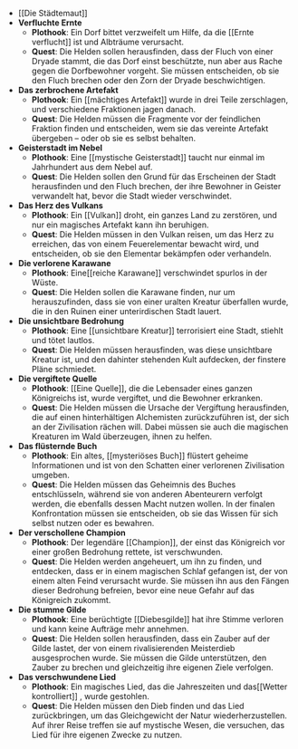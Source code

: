 - [[Die Städtemaut]]
- **Verfluchte Ernte**
	- **Plothook**: Ein Dorf bittet verzweifelt um Hilfe, da die [[Ernte verflucht]] ist und Albträume verursacht.
	- **Quest**: Die Helden sollen herausfinden, dass der Fluch von einer Dryade stammt, die das Dorf einst beschützte, nun aber aus Rache gegen die Dorfbewohner vorgeht. Sie müssen entscheiden, ob sie den Fluch brechen oder den Zorn der Dryade beschwichtigen.
- **Das zerbrochene Artefakt**
	- **Plothook**: Ein [[mächtiges Artefakt]] wurde in drei Teile zerschlagen, und verschiedene Fraktionen jagen danach.
	- **Quest**: Die Helden müssen die Fragmente vor der feindlichen Fraktion finden und entscheiden, wem sie das vereinte Artefakt übergeben – oder ob sie es selbst behalten.
- **Geisterstadt im Nebel**
	- **Plothook**: Eine [[mystische Geisterstadt]] taucht nur einmal im Jahrhundert aus dem Nebel auf.
	- **Quest**: Die Helden sollen den Grund für das Erscheinen der Stadt herausfinden und den Fluch brechen, der ihre Bewohner in Geister verwandelt hat, bevor die Stadt wieder verschwindet.
- **Das Herz des Vulkans**
	- **Plothook**: Ein [[Vulkan]] droht, ein ganzes Land zu zerstören, und nur ein magisches Artefakt kann ihn beruhigen.
	- **Quest**: Die Helden müssen in den Vulkan reisen, um das Herz zu erreichen, das von einem Feuerelementar bewacht wird, und entscheiden, ob sie den Elementar bekämpfen oder verhandeln.
- **Die verlorene Karawane**
	- **Plothook**: Eine[[reiche Karawane]]  verschwindet spurlos in der Wüste.
	- **Quest**: Die Helden sollen die Karawane finden, nur um herauszufinden, dass sie von einer uralten Kreatur überfallen wurde, die in den Ruinen einer unterirdischen Stadt lauert.
- **Die unsichtbare Bedrohung**
	- **Plothook**: Eine [[unsichtbare Kreatur]] terrorisiert eine Stadt, stiehlt und tötet lautlos.
	- **Quest**: Die Helden müssen herausfinden, was diese unsichtbare Kreatur ist, und den dahinter stehenden Kult aufdecken, der finstere Pläne schmiedet.
- **Die vergiftete Quelle**
	- **Plothook**: [[Eine Quelle]], die die Lebensader eines ganzen Königreichs ist, wurde vergiftet, und die Bewohner erkranken.
	- **Quest**: Die Helden müssen die Ursache der Vergiftung herausfinden, die auf einen hinterhältigen Alchemisten zurückzuführen ist, der sich an der Zivilisation rächen will. Dabei müssen sie auch die magischen Kreaturen im Wald überzeugen, ihnen zu helfen.
- **Das flüsternde Buch**
	- **Plothook**: Ein altes, [[mysteriöses Buch]] flüstert geheime Informationen und ist von den Schatten einer verlorenen Zivilisation umgeben.
	- **Quest**: Die Helden müssen das Geheimnis des Buches entschlüsseln, während sie von anderen Abenteurern verfolgt werden, die ebenfalls dessen Macht nutzen wollen. In der finalen Konfrontation müssen sie entscheiden, ob sie das Wissen für sich selbst nutzen oder es bewahren.
- **Der verschollene Champion**
	- **Plothook**: Der legendäre [[Champion]], der einst das Königreich vor einer großen Bedrohung rettete, ist verschwunden.
	- **Quest**: Die Helden werden angeheuert, um ihn zu finden, und entdecken, dass er in einem magischen Schlaf gefangen ist, der von einem alten Feind verursacht wurde. Sie müssen ihn aus den Fängen dieser Bedrohung befreien, bevor eine neue Gefahr auf das Königreich zukommt.
- **Die stumme Gilde**
	- **Plothook**: Eine berüchtigte [[Diebesgilde]] hat ihre Stimme verloren und kann keine Aufträge mehr annehmen.
	- **Quest**: Die Helden sollen herausfinden, dass ein Zauber auf der Gilde lastet, der von einem rivalisierenden Meisterdieb ausgesprochen wurde. Sie müssen die Gilde unterstützen, den Zauber zu brechen und gleichzeitig ihre eigenen Ziele verfolgen.
- **Das verschwundene Lied**
	- **Plothook**: Ein magisches Lied, das die Jahreszeiten und das[[Wetter kontrolliert]] , wurde gestohlen.
	- **Quest**: Die Helden müssen den Dieb finden und das Lied zurückbringen, um das Gleichgewicht der Natur wiederherzustellen. Auf ihrer Reise treffen sie auf mystische Wesen, die versuchen, das Lied für ihre eigenen Zwecke zu nutzen.